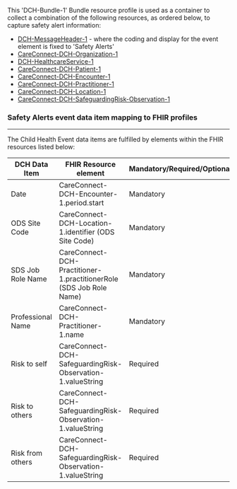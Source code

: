 This 'DCH-Bundle-1' Bundle resource profile is used as a container to collect a combination of the following resources, as ordered below, to capture safety alert information:

- [DCH-MessageHeader-1] - where the coding and display for the event element is fixed to 'Safety Alerts'
- [CareConnect-DCH-Organization-1]
- [DCH-HealthcareService-1]
- [CareConnect-DCH-Patient-1]
- [CareConnect-DCH-Encounter-1]
- [CareConnect-DCH-Practitioner-1]
- [CareConnect-DCH-Location-1]
- [CareConnect-DCH-SafeguardingRisk-Observation-1]
                                                                                                   
### Safety Alerts event data item mapping to FHIR profiles ###
----------
The Child Health Event data items are fulfilled by elements within the FHIR resources listed below:

| DCH Data Item              | FHIR Resource element                                                | Mandatory/Required/Optional |
|----------------------------|----------------------------------------------------------------------|-----------------------------|
| Date                       | CareConnect-DCH-Encounter-1.period.start                             | Mandatory                   |
| ODS Site Code              | CareConnect-DCH-Location-1.identifier (ODS Site Code)                | Mandatory                   |
| SDS Job Role Name          | CareConnect-DCH-Practitioner-1.practitionerRole (SDS Job Role Name)  | Mandatory                   |
| Professional Name          | CareConnect-DCH-Practitioner-1.name                                  | Mandatory                   |
| Risk to self               | CareConnect-DCH-SafeguardingRisk-Observation-1.valueString                       | Required                    |
| Risk to others             | CareConnect-DCH-SafeguardingRisk-Observation-1.valueString                       | Required                    |
| Risk from others           | CareConnect-DCH-SafeguardingRisk-Observation-1.valueString                       | Required                    |

[DCH-MessageHeader-1]:dch-messageheader-1.html
[CareConnect-DCH-Organization-1]:careconnect-dch-organization-1.html
[CareConnect-DCH-Patient-1]:careconnect-dch-patient-1.html
[CareConnect-DCH-Encounter-1]:careconnect-dch-encounter-1.html
[DCH-QuestionnaireResponse-1]:dch-questionnaireresponse-1.html
[CareConnect-DCH-Immunization-1]:careconnect-dch-immunization-1.html
[DCH-Appointment-1]:dch-appointment-1.html
[CareConnect-DCH-Procedure-1]:careconnect-dch-procedure-1.html
[DCH-ProcedureRequest-1]:dch-procedurerequest-1.html
[CareConnect-DCH-Practitioner-1]:careconnect-dch-practitioner-1.html
[CareConnect-DCH-Location-1]:careconnect-dch-location-1.html
[CareConnect-DCH-SafeguardingRisk-Observation-1]:careconnect-dch-safeguardingrisk-observation-1.html
[DCH-HealthcareService-1]:dch-healthcareservice-1.html